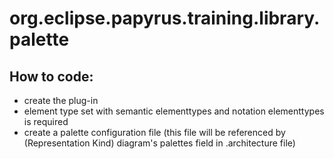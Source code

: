 org.eclipse.papyrus.training.library.palette
=======================================

## How to code:
 - create the plug-in 
 - element type set with semantic elementtypes and notation elementtypes is required
 - create a palette configuration file (this file will be referenced by (Representation Kind) diagram's palettes field in .architecture file)